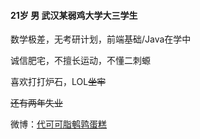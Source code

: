 #### 21岁 男  武汉某弱鸡大学大三学生

数学极差，无考研计划，前端基础/Java在学中

诚信肥宅，不擅长运动，不懂二刺螈

喜欢打打炉石，LOL~~坐牢~~

~~还有两年失业~~

微博：[代可可脂鹌鹑蛋糕](https://www.weibo.com/u/5462669760)
